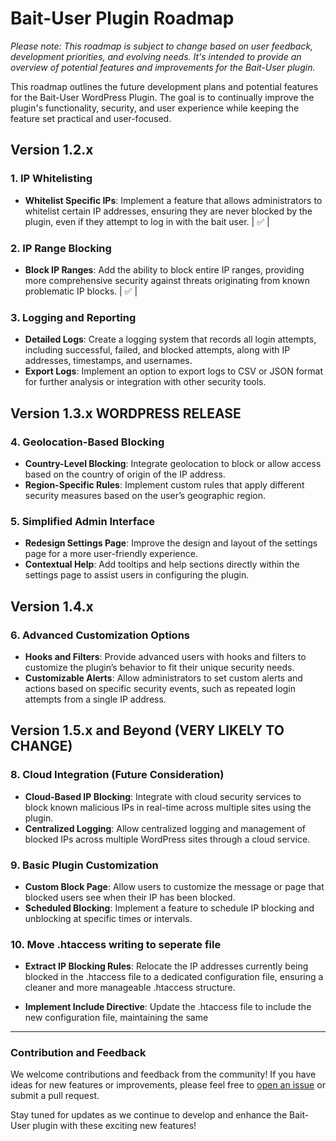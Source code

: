 # Bait-User Plugin Roadmap

*Please note: This roadmap is subject to change based on user feedback, development priorities, and evolving needs. It's intended to provide an overview of potential features and improvements for the Bait-User plugin.*

This roadmap outlines the future development plans and potential features for the Bait-User WordPress Plugin. The goal is to continually improve the plugin's functionality, security, and user experience while keeping the feature set practical and user-focused.

## Version 1.2.x

### 1. **IP Whitelisting**
   - **Whitelist Specific IPs**: Implement a feature that allows administrators to whitelist certain IP addresses, ensuring they are never blocked by the plugin, even if they attempt to log in with the bait user. | :white_check_mark: |

### 2. **IP Range Blocking**
   - **Block IP Ranges**: Add the ability to block entire IP ranges, providing more comprehensive security against threats originating from known problematic IP blocks. | :white_check_mark: |

### 3. **Logging and Reporting**
   - **Detailed Logs**: Create a logging system that records all login attempts, including successful, failed, and blocked attempts, along with IP addresses, timestamps, and usernames.
   - **Export Logs**: Implement an option to export logs to CSV or JSON format for further analysis or integration with other security tools.
     
## Version 1.3.x **WORDPRESS RELEASE**

### 4. **Geolocation-Based Blocking**
   - **Country-Level Blocking**: Integrate geolocation to block or allow access based on the country of origin of the IP address.
   - **Region-Specific Rules**: Implement custom rules that apply different security measures based on the user’s geographic region.

### 5. **Simplified Admin Interface**
   - **Redesign Settings Page**: Improve the design and layout of the settings page for a more user-friendly experience.
   - **Contextual Help**: Add tooltips and help sections directly within the settings page to assist users in configuring the plugin.
## Version 1.4.x

### 6. **Advanced Customization Options**
   - **Hooks and Filters**: Provide advanced users with hooks and filters to customize the plugin’s behavior to fit their unique security needs.
   - **Customizable Alerts**: Allow administrators to set custom alerts and actions based on specific security events, such as repeated login attempts from a single IP address.

## Version 1.5.x and Beyond **(VERY LIKELY TO CHANGE)**

### 8. **Cloud Integration (Future Consideration)**
   - **Cloud-Based IP Blocking**: Integrate with cloud security services to block known malicious IPs in real-time across multiple sites using the plugin.
   - **Centralized Logging**: Allow centralized logging and management of blocked IPs across multiple WordPress sites through a cloud service.

### 9. **Basic Plugin Customization**
   - **Custom Block Page**: Allow users to customize the message or page that blocked users see when their IP has been blocked.
   - **Scheduled Blocking**: Implement a feature to schedule IP blocking and unblocking at specific times or intervals.

### 10. **Move .htaccess writing to seperate file**
   - **Extract IP Blocking Rules**: Relocate the IP addresses currently being blocked in the .htaccess file to a dedicated configuration file, ensuring a cleaner and more manageable .htaccess structure.

   - **Implement Include Directive**: Update the .htaccess file to include the new configuration file, maintaining the same 

---

### Contribution and Feedback

We welcome contributions and feedback from the community! If you have ideas for new features or improvements, please feel free to [open an issue](https://github.com/DoonOnthon/bait-user/issues) or submit a pull request.

Stay tuned for updates as we continue to develop and enhance the Bait-User plugin with these exciting new features!
